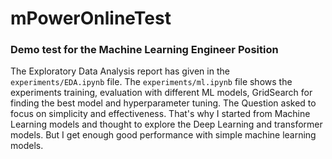 # mPowerOnlineTest

### Demo test for the Machine Learning Engineer Position

The Exploratory Data Analysis report has given in the ```experiments/EDA.ipynb``` file. The ```experiments/ml.ipynb``` file shows the experiments training, evaluation with different ML models, GridSearch for finding the best model and hyperparameter tuning. The Question asked to focus on simplicity and effectiveness. That's why I started from Machine Learning models and thought to explore the Deep Learning and transformer models. But I get enough good performance with simple machine learning models.